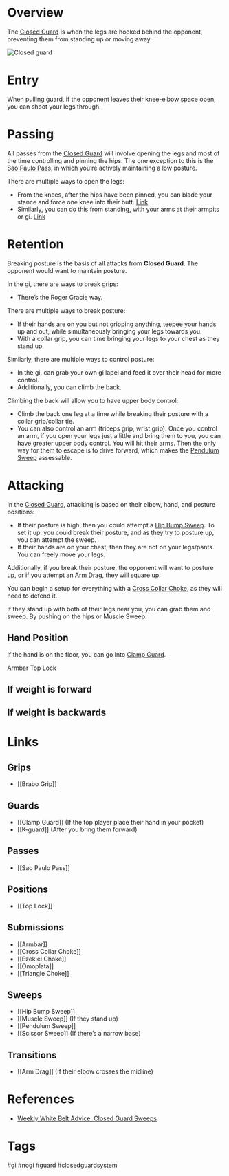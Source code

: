 # Overview
The <u>Closed Guard</u> is when the legs are hooked behind the opponent, preventing them from standing up or moving away.

![Closed guard](https://cdn.evolve-mma.com/wp-content/uploads/2021/04/bjj-full-guard.jpg)
# Entry
When pulling guard, if the opponent leaves their knee-elbow space open, you can shoot your legs through.
# Passing
All passes from the <u>Closed Guard</u> will involve opening the legs and most of the time controlling and pinning the hips. The one exception to this is the [Sao Paulo Pass](obsidian://open?vault=BJJ%20Notes&file=Guard%20Passing%2FSao%20Paulo%20Pass), in which you’re actively maintaining a low posture.

There are multiple ways to open the legs:
- From the knees, after the hips have been pinned, you can blade your stance and force one knee into their butt. [Link](https://www.youtube.com/watch?v=Yhy-QVscGq8)
- Similarly, you can do this from standing, with your arms at their armpits or gi. [Link](https://youtu.be/FChiT98_Cgg?si=Q61MCzsMIr4SQNZY&t=214)
# Retention
Breaking posture is the basis of all attacks from **Closed Guard**. The opponent would want to maintain posture.

In the gi, there are ways to break grips:
- There’s the Roger Gracie way.

There are multiple ways to break posture:
- If their hands are on you but not gripping anything, teepee your hands up and out, while simultaneously bringing your legs towards you.
- With a collar grip, you can time bringing your legs to your chest as they stand up.

Similarly, there are multiple ways to control posture:
- In the gi, can grab your own gi lapel and feed it over their head for more control.
- Additionally, you can climb the back.

Climbing the back will allow you to have upper body control:
- Climb the back one leg at a time while breaking their posture with a collar grip/collar tie.
- You can also control an arm (triceps grip, wrist grip). Once you control an arm, if you open your legs just a little and bring them to you, you can have greater upper body control. You will hit their arms. Then the only way for them to escape is to drive forward, which makes the [Pendulum Sweep](obsidian://open?vault=BJJ%20Notes&file=Sweeps%2FPendulum%20Sweep) assessable.
# Attacking
In the <u>Closed Guard</u>, attacking is based on their elbow, hand, and posture positions:
- If their posture is high, then you could attempt a [Hip Bump Sweep](obsidian://open?vault=BJJ%20Notes&file=Sweeps%2FHip%20Bump%20Sweep). To set it up, you could break their posture, and as they try to posture up, you can attempt the sweep.
- If their hands are on your chest, then they are not on your legs/pants. You can freely move your legs.

Additionally, if you break their posture, the opponent will want to posture up, or if you attempt an [Arm Drag](obsidian://open?vault=BJJ%20Notes&file=Transitions%2FArm%20Drag), they will square up.

You can begin a setup for everything with a [Cross Collar Choke](obsidian://open?vault=BJJ%20Notes&file=Submissions%2FCross%20Collar%20Choke), as they will need to defend it.

If they stand up with both of their legs near you, you can grab them and sweep. By pushing on the hips or Muscle Sweep.

## Hand Position
If the hand is on the floor, you can go into [Clamp Guard](obsidian://open?vault=BJJ%20Notes&file=Guards%2FClamp%20Guard).

Armbar
Top Lock

## If weight is forward

## If weight is backwards
# Links
## Grips
- [[Brabo Grip]]
## Guards
- [[Clamp Guard]] (If the top player place their hand in your pocket)
- [[K-guard]] (After you bring them forward)
## Passes
- [[Sao Paulo Pass]]
## Positions
- [[Top Lock]]
## Submissions
- [[Armbar]]
- [[Cross Collar Choke]]
- [[Ezekiel Choke]]
- [[Omoplata]]
- [[Triangle Choke]]
## Sweeps
- [[Hip Bump Sweep]]
- [[Muscle Sweep]] (If they stand up)
- [[Pendulum Sweep]]
- [[Scissor Sweep]] (If there’s a narrow base)
## Transitions
- [[Arm Drag]] (If their elbow crosses the midline)
# References
- [Weekly White Belt Advice: Closed Guard Sweeps](https://www.bjjee.com/articles/weekly-white-belt-advice-closed-guard-sweeps/)
# Tags
#gi #nogi #guard #closedguardsystem